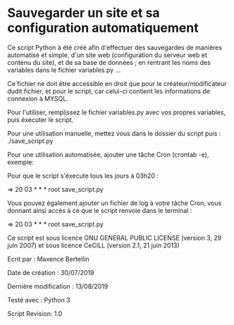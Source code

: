 
# Sauvegarder un site et sa configuration automatiquement


Ce script Python à été créé afin d'effectuer des sauvegardes de manières automatisé et simple, 
d'un site web (configuration du serveur web et contenu du site), et de sa base de données ; 
en rentrant les noms des variables dans le fichier variables.py ... 

Ce fichier ne doit être accessible en droit que pour le créateur/modificateur dudit fichier, 
et pour le script, car celui-ci contient les informations de connexion à MYSQL.


Pour l'utiliser, remplissez le fichier variables.py avec vos propres variables, puis éxecuter 
le script.

Pour une utilisation manuelle, mettez vous dans le dossier du script puis : ./save_script.py 

Pour une utilisation automatisée, ajouter une tâche Cron (crontab -e), exemple: 

Pour que le script s'éxecute tous les jours à 03h20 :

=> 20 03 * * * root save_script.py

Vous pouvez également ajouter un fichier de log à votre tâche Cron, vous donnant ainsi accès à
ce que le script renvoie dans le terminal :

=> 20 03 * * * root save_script.py


Ce script est sous licence GNU GENERAL PUBLIC LICENSE (version 3, 29 juin 2007) et sous licence
CeCILL (version 2.1, 21 juin 2013)


Ecrit par : Maxence Bertellin

Date de création : 30/07/2019

Dernière modification : 13/08/2019 

Testé avec : Python 3

Script Revision: 1.0
